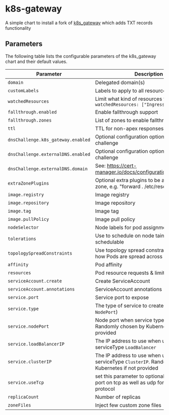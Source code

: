# k8s-gateway

A simple chart to install a fork of [k8s_gateway](https://github.com/ori-edge/k8s_gateway) which adds TXT records functionality

## Parameters

The following table lists the configurable parameters of the k8s_gateway chart and their default values.

| Parameter                          | Description                                                                                             | Default               |
| ---------------------------------- | ------------------------------------------------------------------------------------------------------- | --------------------- |
| `domain`                           | Delegated domain(s)                                                                                     |                       |
| `customLabels`                     | Labels to apply to all resources                                                                        | `{}`                  |
| `watchedResources`                 | Limit what kind of resources to watch, e.g. `watchedResources: ["Ingress"]`                             | `[]`                  |
| `fallthrough.enabled`              | Enable fallthrough support                                                                              | `false`               |
| `fallthrough.zones`                | List of zones to enable fallthrough on                                                                  | `[]`                  |
| `ttl`                              | TTL for non-apex responses (in seconds)                                                                 | `300`                 |
| `dnsChallenge.k8s_gateway.enabled` | Optional configuration option for DNS01 challenge                                                       | `false`               |
| `dnsChallenge.externalDNS.enabled` | Optional configuration option for DNS01 challenge                                                       | `false`               |
| `dnsChallenge.externalDNS.domain`  | See: <https://cert-manager.io/docs/configuration/acme/dns01/>                                           | `dns01.clouddns.com`  |
| `extraZonePlugins`                 | Optional extra plugins to be added to the zone, e.g. "forward . /etc/resolv.conf"                       | `""`                  |
| `image.registry`                   | Image registry                                                                                          | `quay.io`             |
| `image.repository`                 | Image repository                                                                                        | `oriedge/k8s_gateway` |
| `image.tag`                        | Image tag                                                                                               | `latest`              |
| `image.pullPolicy`                 | Image pull policy                                                                                       | `Always`              |
| `nodeSelector`                     | Node labels for pod assignment                                                                          | `{}`                  |
| `tolerations`                      | Use to schedule on node taint to be not schedulable                                                     | `[]`                  |
| `topologySpreadConstraints`        | Use topology spread constraints to control how Pods are spread across your cluster                      | `[]`                  |
| `affinity`                         | Pod affinity                                                                                            | `{}`                  |
| `resources`                        | Pod resource requests & limits                                                                          | `{}`                  |
| `serviceAccount.create`            | Create ServiceAccount                                                                                   | `true`                |
| `serviceAccount.annotations`       | ServiceAccount annotations                                                                              |                       |
| `service.port`                     | Service port to expose                                                                                  | `53`                  |
| `service.type`                     | The type of service to create (`LoadBalancer`, `NodePort`)                                              | `LoadBalancer`        |
| `service.nodePort`                 | Node port when service type is `NodePort`. Randomly chosen by Kubernetes if not provided                |                       |
| `service.loadBalancerIP`           | The IP address to use when using serviceType `LoadBalancer`                                             |                       |
| `service.clusterIP`                | The IP address to use when using serviceType `ClusterIP`. Randomly chosen by Kubernetes if not provided |                       |
| `service.useTcp`                   | set this parameter to optionally expose the port on tcp as well as udp for the DNS protocol             | `false`               |
| `replicaCount`                     | Number of replicas                                                                                      | `1`                   |
| `zoneFiles`                        | Inject few custom zone files                                                                            | `[]`                  |
